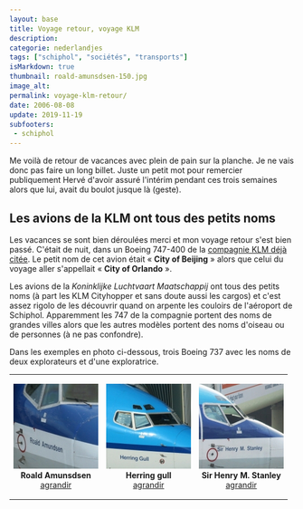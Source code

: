```yaml
---
layout: base
title: Voyage retour, voyage KLM
description: 
categorie: nederlandjes
tags: ["schiphol", "sociétés", "transports"]
isMarkdown: true
thumbnail: roald-amunsdsen-150.jpg
image_alt: 
permalink: voyage-klm-retour/
date: 2006-08-08
update: 2019-11-19
subfooters:
 - schiphol
---
```




Me voilà de retour de vacances avec plein de pain sur la planche. Je ne vais donc pas faire un long billet. Juste un petit mot pour remercier publiquement Hervé d'avoir assuré l'intérim pendant ces trois semaines alors que lui, avait du boulot jusque là (geste).

## Les avions de la KLM ont tous des petits noms

Les vacances se sont bien déroulées merci et mon voyage retour s'est bien passé. C'était de nuit, dans un Boeing 747-400 de la [compagnie KLM déjà citée](/hier-en-fokker). Le petit nom de cet avion était « **City of Beijing** » alors que celui du voyage aller s'appellait « **City of Orlando** ». 

Les avions de la *Koninklijke Luchtvaart Maatschappij* ont tous des petits noms (à part les KLM Cityhopper et sans doute aussi les cargos) et c'est assez rigolo de les découvrir quand on arpente les couloirs de l'aéroport de Schiphol. Apparemment les 747 de la compagnie portent des noms de grandes villes alors que les autres modèles portent des noms d'oiseau ou de personnes (à ne pas confondre). 

Dans les exemples en photo ci-dessous, trois Boeing 737 avec les noms de deux explorateurs et d'une exploratrice.

<!-- HTML -->
<table align=center cellpadding=3><tr><td align=center>

[![Roald Amunsdsen écrit sous les fenètres du cockpit](roald-amunsdsen-150.jpg)](http://www.flickr.com/photos/13274211@N00/210053288/)   
**Roald Amunsdsen**  
[agrandir](http://www.flickr.com/photos/13274211@N00/210053288/)

</td><td align=center>

[![Herring gull écrit sous les fenètres du cockpit](Herring-gull-150.jpg)](http://www.flickr.com/photos/13274211@N00/210176345/)   
**Herring gull**  
[agrandir](http://www.flickr.com/photos/13274211@N00/210176345/)

</td><td align=center>

[![Sir Henry M. Stanley écrit sous les fenètres du cockpit](sir-henry-m-stanley-150.jpg)](http://www.flickr.com/photos/13274211@N00/210176344/)  
**Sir Henry M. Stanley**  
[agrandir](http://www.flickr.com/photos/13274211@N00/210176344/)

</td></tr></table>
<!-- / HTML -->


